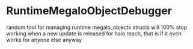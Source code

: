 # RuntimeMegaloObjectDebugger

random tool for managing runtime megalo_objects structs
will 100% stop working when a new update is released for halo reach, that is if it even works for anyone else anyway
